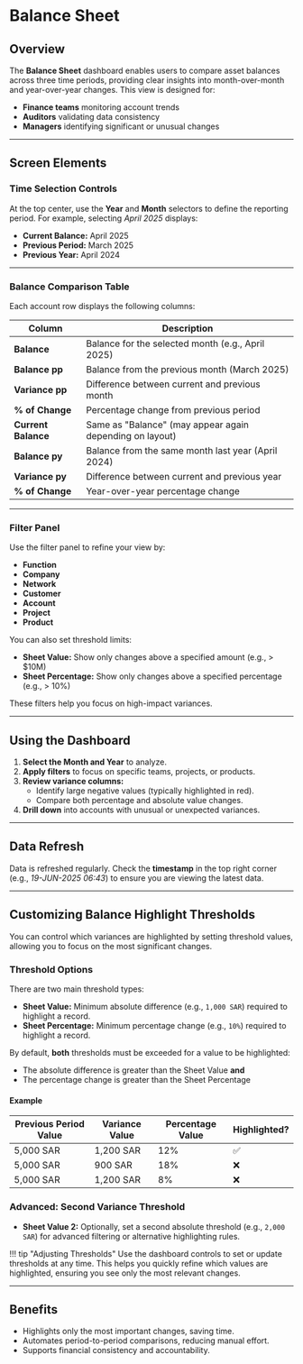 # Balance Sheet 

## **Overview**

The **Balance Sheet** dashboard enables users to compare asset balances across three time periods, providing clear insights into month-over-month and year-over-year changes. This view is designed for:

- **Finance teams** monitoring account trends
- **Auditors** validating data consistency
- **Managers** identifying significant or unusual changes

---

## **Screen Elements**

### **Time Selection Controls**

At the top center, use the **Year** and **Month** selectors to define the reporting period. For example, selecting *April 2025* displays:

- **Current Balance:** April 2025
- **Previous Period:** March 2025
- **Previous Year:** April 2024

---

### **Balance Comparison Table**

Each account row displays the following columns:

| Column              | Description                                              |
|---------------------|----------------------------------------------------------|
| **Balance**         | Balance for the selected month (e.g., April 2025)        |
| **Balance pp**      | Balance from the previous month (March 2025)             |
| **Variance pp**     | Difference between current and previous month            |
| **% of Change**     | Percentage change from previous period                   |
| **Current Balance** | Same as "Balance" (may appear again depending on layout) |
| **Balance py**      | Balance from the same month last year (April 2024)       |
| **Variance py**     | Difference between current and previous year             |
| **% of Change**     | Year-over-year percentage change                         |

---

### Filter Panel

Use the filter panel to refine your view by:

- **Function**
- **Company**
- **Network**
- **Customer**
- **Account**
- **Project**
- **Product**

You can also set threshold limits:

- **Sheet Value:** Show only changes above a specified amount (e.g., > $10M)
- **Sheet Percentage:** Show only changes above a specified percentage (e.g., > 10%)

These filters help you focus on high-impact variances.

---

## Using the Dashboard

1. **Select the Month and Year** to analyze.
2. **Apply filters** to focus on specific teams, projects, or products.
3. **Review variance columns:**
    - Identify large negative values (typically highlighted in red).
    - Compare both percentage and absolute value changes.
4. **Drill down** into accounts with unusual or unexpected variances.

---

## Data Refresh

Data is refreshed regularly. Check the **timestamp** in the top right corner (e.g., *19-JUN-2025 06:43*) to ensure you are viewing the latest data.

---

## Customizing Balance Highlight Thresholds

You can control which variances are highlighted by setting threshold values, allowing you to focus on the most significant changes.

### Threshold Options

There are two main threshold types:

- **Sheet Value:** Minimum absolute difference (e.g., `1,000 SAR`) required to highlight a record.
- **Sheet Percentage:** Minimum percentage change (e.g., `10%`) required to highlight a record.

By default, **both** thresholds must be exceeded for a value to be highlighted:

- The absolute difference is greater than the Sheet Value **and**
- The percentage change is greater than the Sheet Percentage

#### Example

| Previous Period Value | Variance Value | Percentage Value | Highlighted? |
|----------------------|---------------|-----------------|--------------|
| 5,000 SAR            | 1,200 SAR     | 12%             | ✅           |
| 5,000 SAR            | 900 SAR       | 18%             | ❌           |
| 5,000 SAR            | 1,200 SAR     | 8%              | ❌           |

### Advanced: Second Variance Threshold

- **Sheet Value 2:** Optionally, set a second absolute threshold (e.g., `2,000 SAR`) for advanced filtering or alternative highlighting rules.

!!! tip "Adjusting Thresholds"
     Use the dashboard controls to set or update thresholds at any time. This helps you quickly refine which values are highlighted, ensuring you see only the most relevant changes.

---

## Benefits

- Highlights only the most important changes, saving time.
- Automates period-to-period comparisons, reducing manual effort.
- Supports financial consistency and accountability.

